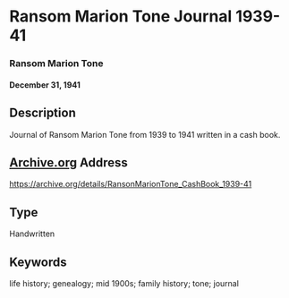 # Ransom Marion Tone Journal 1939-41

### Ransom Marion Tone

#### December 31, 1941

## Description

Journal of Ransom Marion Tone from 1939 to 1941 written in a cash book.

## [Archive.org](https://archive.org/details/RansonMarionTone_CashBook_1939-41) Address

<https://archive.org/details/RansonMarionTone_CashBook_1939-41>

## Type

Handwritten

## Keywords

life history; genealogy; mid 1900s; family history; tone; journal
